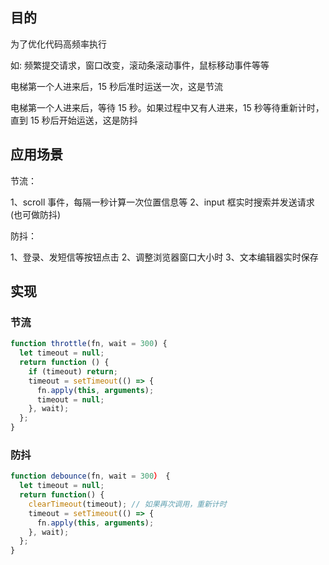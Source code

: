 ## 目的

为了优化代码高频率执行

如: 频繁提交请求，窗口改变，滚动条滚动事件，鼠标移动事件等等

电梯第一个人进来后，15 秒后准时运送一次，这是节流

电梯第一个人进来后，等待 15 秒。如果过程中又有人进来，15 秒等待重新计时，直到 15 秒后开始运送，这是防抖

## 应用场景

节流：

1、scroll 事件，每隔一秒计算一次位置信息等
2、input 框实时搜索并发送请求(也可做防抖)

防抖：

1、登录、发短信等按钮点击
2、调整浏览器窗口大小时
3、文本编辑器实时保存

## 实现

### 节流

```js
function throttle(fn, wait = 300) {
  let timeout = null;
  return function () {
    if (timeout) return;
    timeout = setTimeout(() => {
      fn.apply(this, arguments);
      timeout = null;
    }, wait);
  };
}
```

### 防抖

```js
function debounce(fn, wait = 300） {
  let timeout = null;
  return function() {
    clearTimeout(timeout); // 如果再次调用，重新计时
    timeout = setTimeout(() => {
      fn.apply(this, arguments);
    }, wait);
  };
}
```
